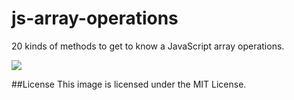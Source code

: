 # js-array-operations
20 kinds of methods to get to know a JavaScript array operations.

![](https://raw.githubusercontent.com/tooto1985/js-array-operations/master/main.jpg)

##License
This image is licensed under the MIT License.
